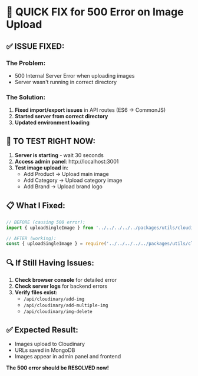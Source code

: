 # 🚨 QUICK FIX for 500 Error on Image Upload

## ✅ **ISSUE FIXED:**

### The Problem:
- 500 Internal Server Error when uploading images
- Server wasn't running in correct directory

### The Solution:
1. **Fixed import/export issues** in API routes (ES6 → CommonJS)
2. **Started server from correct directory**
3. **Updated environment loading**

## 🚀 **TO TEST RIGHT NOW:**

1. **Server is starting** - wait 30 seconds
2. **Access admin panel**: http://localhost:3001
3. **Test image upload** in:
   - Add Product → Upload main image
   - Add Category → Upload category image  
   - Add Brand → Upload brand logo

## 📋 **What I Fixed:**

```javascript
// BEFORE (causing 500 error):
import { uploadSingleImage } from '../../../../../packages/utils/cloudinary';

// AFTER (working):
const { uploadSingleImage } = require('../../../../../packages/utils/cloudinary');
```

## 🔍 **If Still Having Issues:**

1. **Check browser console** for detailed error
2. **Check server logs** for backend errors
3. **Verify files exist:**
   - `/api/cloudinary/add-img`
   - `/api/cloudinary/add-multiple-img` 
   - `/api/cloudinary/img-delete`

## ✅ **Expected Result:**
- Images upload to Cloudinary
- URLs saved in MongoDB
- Images appear in admin panel and frontend

**The 500 error should be RESOLVED now!** 